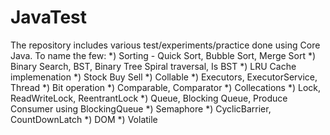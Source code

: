 # JavaTest
The repository includes various test/experiments/practice done using Core Java. To name the few:
*) Sorting - Quick Sort, Bubble Sort, Merge Sort
*) Binary Search, BST, Binary Tree Spiral traversal, Is BST
*) LRU Cache implemenation
*) Stock Buy Sell
*) Collable
*) Executors, ExecutorService, Thread
*) Bit operation
*) Comparable, Comparator
*) Collecations
*) Lock, ReadWriteLock, ReentrantLock
*) Queue, Blocking Queue, Produce Consumer using BlockingQueue
*) Semaphore
*) CyclicBarrier, CountDownLatch
*) DOM
*) Volatile
